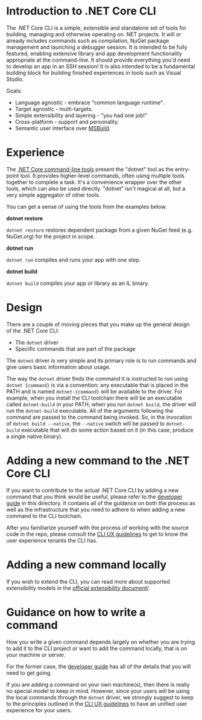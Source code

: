 Introduction to .NET Core CLI
=============================

The .NET Core CLI is a simple, extensible and standalone set of tools for building, managing and otherwise operating on .NET projects. It will or already includes commands such as compilation, NuGet package management and launching a debugger session. It is intended to be fully featured, enabling extensive library and app development functionality appropriate at the command-line. It should provide everything you'd need to develop an app in an SSH session! It is also intended to be a fundamental building block for building finished experiences in tools such as Visual Studio.

Goals:

- Language agnostic - embrace "common language runtime".
- Target agnostic - multi-targets.
- Simple extensibility and layering - "you had one job!"
- Cross-platform - support and personality.
- Semantic user interface over [MSBuild](https://github.com/Microsoft/msbuild).

Experience 
==========

The [.NET Core command-line tools](https://github.com/dotnet/cli) present the "dotnet" tool as the entry-point tool. It provides higher-level commands, often using multiple tools together to complete a task. It's a convenience wrapper over the other tools, which can also be used directly. "dotnet" isn't magical at all, but a very simple aggregator of other tools.

You can get a sense of using the tools from the examples below.

**dotnet restore**

`dotnet restore` restores dependent package from a given NuGet feed (e.g. NuGet.org) for the project in scope.

**dotnet run**

`dotnet run` compiles and runs your app with one step.

**dotnet build**

`dotnet build` compiles your app or library as an IL binary.

Design
======

There are a couple of moving pieces that you make up the general design of the .NET Core CLI:

* The `dotnet` driver
* Specific commands that are part of the package

The `dotnet` driver is very simple and its primary role is to run commands and give users basic information about usage. 

The way the `dotnet` driver finds the command it is instructed to run using `dotnet {command}` is via a convention; any executable that is placed in the PATH and is named `dotnet-{command}` will be available to the driver. For example, when you install the CLI toolchain there will be an executable called `dotnet-build` in your PATH; when you run `dotnet build`, the driver will run the `dotnet-build` executable. All of the arguments following the command are passed to the command being invoked. So, in the invocation of `dotnet build --native`, the `--native` switch will be passed to `dotnet-build` executable that will do some action based on it (in this case, produce a single native binary).

Adding a new command to the .NET Core CLI 
=========================================

If you want to contribute to the actual .NET Core CLI by adding a new command that you think would be useful, please refer to the [developer guide](developer-guide.md) in this directory. It contains all of the guidance on both the process as well as the infrastructure that you need to adhere to when adding a new command to the CLI toolchain. 

After you familiarize yourself with the process of working with the source code in the repo, please consult the [CLI UX guidelines](cli-ux-guidelines.md) to get to know the user experience tenants the CLI has. 

Adding a new command locally
============================ 
If you wish to extend the CLI, you can read more about supported extensibility models in the [official extensibility document](https://docs.microsoft.com/en-us/dotnet/articles/core/tools/extensibility)/. 

Guidance on how to write a command 
==================================
How you write a given command depends largely on whether you are trying to add it to the CLI project or want to add the command locally, that is on your machine or server. 

For the former case, the [developer guide](developer-guide.md) has all of the details that you will need to get going. 

If you are adding a command on your own machine(s), then there is really no special model to keep in mind. However, since your users will be using the local commands through the `dotnet` driver, we strongly suggest to keep to the principles outlined in the [CLI UX guidelines](cli-ux-guidelines.md) to have an unified user experience for your users. 
